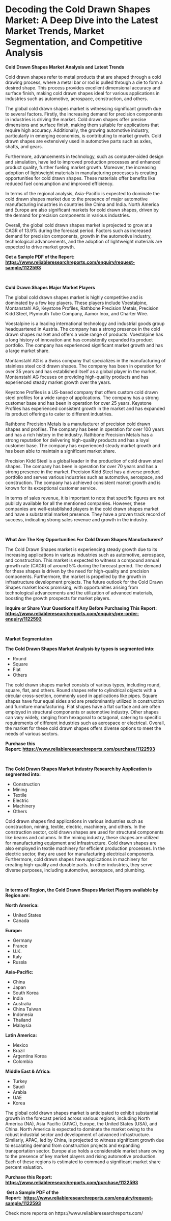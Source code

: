 <p><h1>Decoding the Cold Drawn Shapes Market: A Deep Dive into the Latest Market Trends, Market Segmentation, and Competitive Analysis</h1></p><p><strong>Cold Drawn Shapes Market Analysis and Latest Trends</strong></p>
<p><p>Cold drawn shapes refer to metal products that are shaped through a cold drawing process, where a metal bar or rod is pulled through a die to form a desired shape. This process provides excellent dimensional accuracy and surface finish, making cold drawn shapes ideal for various applications in industries such as automotive, aerospace, construction, and others.</p><p>The global cold drawn shapes market is witnessing significant growth due to several factors. Firstly, the increasing demand for precision components in industries is driving the market. Cold drawn shapes offer precise dimensions and surface finish, making them suitable for applications that require high accuracy. Additionally, the growing automotive industry, particularly in emerging economies, is contributing to market growth. Cold drawn shapes are extensively used in automotive parts such as axles, shafts, and gears.</p><p>Furthermore, advancements in technology, such as computer-aided design and simulation, have led to improved production processes and enhanced product quality, further fueling market growth. Moreover, the increasing adoption of lightweight materials in manufacturing processes is creating opportunities for cold drawn shapes. These materials offer benefits like reduced fuel consumption and improved efficiency.</p><p>In terms of the regional analysis, Asia-Pacific is expected to dominate the cold drawn shapes market due to the presence of major automotive manufacturing industries in countries like China and India. North America and Europe are also significant markets for cold drawn shapes, driven by the demand for precision components in various industries.</p><p>Overall, the global cold drawn shapes market is projected to grow at a CAGR of 13.9% during the forecast period. Factors such as increased demand for precision components, growth in the automotive industry, technological advancements, and the adoption of lightweight materials are expected to drive market growth.</p></p>
<p><strong>Get a Sample PDF of the Report:&nbsp; <a href="https://www.reliableresearchreports.com/enquiry/request-sample/1122593">https://www.reliableresearchreports.com/enquiry/request-sample/1122593</a></strong></p>
<p>&nbsp;</p>
<p><strong>Cold Drawn Shapes Major Market Players</strong></p>
<p><p>The global cold drawn shapes market is highly competitive and is dominated by a few key players. These players include Voestalpine, Montanstahl AG, Keystone Profiles, Rathbone Precision Metals, Precision Kidd Steel, Plymouth Tube Company, Aamor Inox, and Charter Wire.</p><p>Voestalpine is a leading international technology and industrial goods group headquartered in Austria. The company has a strong presence in the cold drawn shapes market and offers a wide range of products. Voestalpine has a long history of innovation and has consistently expanded its product portfolio. The company has experienced significant market growth and has a large market share.</p><p>Montanstahl AG is a Swiss company that specializes in the manufacturing of stainless steel cold drawn shapes. The company has been in operation for over 35 years and has established itself as a global player in the market. Montanstahl AG focuses on providing high-quality products and has experienced steady market growth over the years.</p><p>Keystone Profiles is a US-based company that offers custom cold drawn steel profiles for a wide range of applications. The company has a strong customer base and has been in operation for over 25 years. Keystone Profiles has experienced consistent growth in the market and has expanded its product offerings to cater to different industries.</p><p>Rathbone Precision Metals is a manufacturer of precision cold drawn shapes and profiles. The company has been in operation for over 100 years and has a rich history in the industry. Rathbone Precision Metals has a strong reputation for delivering high-quality products and has a loyal customer base. The company has experienced steady market growth and has been able to maintain a significant market share.</p><p>Precision Kidd Steel is a global leader in the production of cold drawn steel shapes. The company has been in operation for over 70 years and has a strong presence in the market. Precision Kidd Steel has a diverse product portfolio and serves various industries such as automotive, aerospace, and construction. The company has achieved consistent market growth and is known for its exceptional customer service.</p><p>In terms of sales revenue, it is important to note that specific figures are not publicly available for all the mentioned companies. However, these companies are well-established players in the cold drawn shapes market and have a substantial market presence. They have a proven track record of success, indicating strong sales revenue and growth in the industry.</p></p>
<p>&nbsp;</p>
<p><strong>What Are The Key Opportunities For Cold Drawn Shapes Manufacturers?</strong></p>
<p><p>The Cold Drawn Shapes market is experiencing steady growth due to its increasing applications in various industries such as automotive, aerospace, and construction. This market is expected to witness a compound annual growth rate (CAGR) of around 5% during the forecast period. The demand for these shapes is driven by the need for high-quality and precision components. Furthermore, the market is propelled by the growth in infrastructure development projects. The future outlook for the Cold Drawn Shapes market looks promising, with opportunities arising from technological advancements and the utilization of advanced materials, boosting the growth prospects for market players.</p></p>
<p><strong>Inquire or Share Your Questions If Any Before Purchasing This Report: <a href="https://www.reliableresearchreports.com/enquiry/pre-order-enquiry/1122593">https://www.reliableresearchreports.com/enquiry/pre-order-enquiry/1122593</a></strong></p>
<p>&nbsp;</p>
<p><strong>Market Segmentation</strong></p>
<p><strong>The Cold Drawn Shapes Market Analysis by types is segmented into:</strong></p>
<p><ul><li>Round</li><li>Square</li><li>Flat</li><li>Others</li></ul></p>
<p><p>The cold drawn shapes market consists of various types, including round, square, flat, and others. Round shapes refer to cylindrical objects with a circular cross-section, commonly used in applications like pipes. Square shapes have four equal sides and are predominantly utilized in construction and furniture manufacturing. Flat shapes have a flat surface and are often employed in structural components or automotive industry. Other shapes can vary widely, ranging from hexagonal to octagonal, catering to specific requirements of different industries such as aerospace or electrical. Overall, the market for these cold drawn shapes offers diverse options to meet the needs of various sectors.</p></p>
<p><strong>Purchase this Report:&nbsp;<a href="https://www.reliableresearchreports.com/purchase/1122593">https://www.reliableresearchreports.com/purchase/1122593</a></strong></p>
<p>&nbsp;</p>
<p><strong>The Cold Drawn Shapes Market Industry Research by Application is segmented into:</strong></p>
<p><ul><li>Construction</li><li>Mining</li><li>Textile</li><li>Electric</li><li>Machinery</li><li>Others</li></ul></p>
<p><p>Cold drawn shapes find applications in various industries such as construction, mining, textile, electric, machinery, and others. In the construction sector, cold drawn shapes are used for structural components like beams and columns. In the mining industry, these shapes are utilized for manufacturing equipment and infrastructure. Cold drawn shapes are also employed in textile machinery for efficient production processes. In the electric sector, they are used for manufacturing electrical components. Furthermore, cold drawn shapes have applications in machinery for creating high-quality and durable parts. In other industries, they serve diverse purposes, including automotive, aerospace, and plumbing.</p></p>
<p>&nbsp;</p>
<p><strong>In terms of Region, the Cold Drawn Shapes Market Players available by Region are:</strong></p>
<p>
    <p> <strong> North America: </strong>
        <ul>
            <li>United States</li>
            <li>Canada</li>
        </ul>
        </p> 
    <p> <strong> Europe: </strong>
        <ul>
            <li>Germany</li>
            <li>France</li>
            <li>U.K.</li>
            <li>Italy</li>
            <li>Russia</li>
        </ul>
        </p> 
    <p> <strong> Asia-Pacific: </strong>
        <ul>
            <li>China</li>
            <li>Japan</li>
            <li>South Korea</li>
            <li>India</li>
            <li>Australia</li>
            <li>China Taiwan</li>
            <li>Indonesia</li>
            <li>Thailand</li>
            <li>Malaysia</li>
        </ul>
        </p> 
    <p> <strong> Latin America: </strong>
        <ul>
            <li>Mexico</li>
            <li>Brazil</li>
            <li>Argentina Korea</li>
            <li>Colombia</li>
        </ul>
        </p> 
    <p> <strong> Middle East & Africa: </strong>
        <ul>
            <li>Turkey</li>
            <li>Saudi</li>
            <li>Arabia</li>
            <li>UAE</li>
            <li>Korea</li>
        </ul>
    </p>
    </p>
<p><p>The global cold drawn shapes market is anticipated to exhibit substantial growth in the forecast period across various regions, including North America (NA), Asia Pacific (APAC), Europe, the United States (USA), and China. North America is expected to dominate the market owing to the robust industrial sector and development of advanced infrastructure. Similarly, APAC, led by China, is projected to witness significant growth due to escalating demand from construction projects and expanding transportation sector. Europe also holds a considerable market share owing to the presence of key market players and rising automotive production. Each of these regions is estimated to command a significant market share percent valuation.</p></p>
<p><strong>Purchase this Report: <a href="https://www.reliableresearchreports.com/purchase/1122593">https://www.reliableresearchreports.com/purchase/1122593</a></strong></p>
<p>&nbsp;<strong>Get a Sample PDF of the Report:&nbsp;&nbsp;<a href="https://www.reliableresearchreports.com/enquiry/request-sample/1122593">https://www.reliableresearchreports.com/enquiry/request-sample/1122593</a></strong></p>
<p><strong></strong></p>
<p>Check more reports on https://www.reliableresearchreports.com/</p>